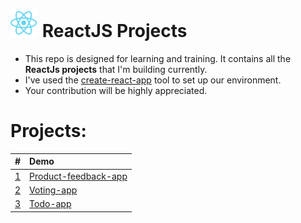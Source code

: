 # ![React logo](./logo.svg) ReactJS Projects 

- This repo is designed for learning and training. It contains all the **ReactJs projects** that I'm building currently.
- I've used the [create-react-app](https://github.com/facebookincubator/create-react-app) tool to set up our environment.
- Your contribution will be highly appreciated.

# Projects:

| #   | Demo |
|:----  | :---- |
| [1](https://github.com/ayahabeeb98/product-feedback-app) |  [Product-feedback-app](https://product-feedback-app-reactjs.vercel.app/) |
| [2](https://github.com/ayahabeeb98/voting_app_ReactJS) |  [Voting-app](https://voting-app-react-js.vercel.app/)
| [3](https://github.com/ayahabeeb98/todo_app_ReactJS) | [Todo-app](https://todo-app-react-js-zeta.vercel.app/)    |


